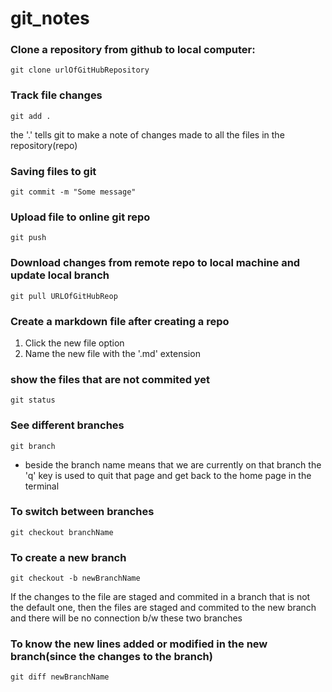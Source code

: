 # git_notes

### Clone a repository from github to local computer:
```git
git clone urlOfGitHubRepository
```

### Track file changes
```git
git add .
```
the '.' tells git to make a note of changes made to all the files in the repository(repo)

### Saving files to git
```git
git commit -m "Some message"
```

### Upload file to online git repo
```git
git push
```

### Download changes from remote repo to local machine and update local branch
```git
git pull URLOfGitHubReop
```

### Create a markdown file after creating a repo
1) Click the new file option
2) Name the new file with the '.md' extension

### show the files that are not commited yet
```git
git status
```

### See different branches
```git
git branch
```
* beside the branch name means that we are currently on that branch
the 'q' key is used to quit that page and get back to the home page in the terminal

### To switch between branches
```git
git checkout branchName
```

### To create a new branch
```git
git checkout -b newBranchName
```
If the changes to the file are staged and commited in a branch that is not the default one, then the files are staged and commited to the new branch and there will be no connection b/w these two branches

### To know the new lines added or modified in the new branch(since the changes to the branch)
```git
git diff newBranchName
```
